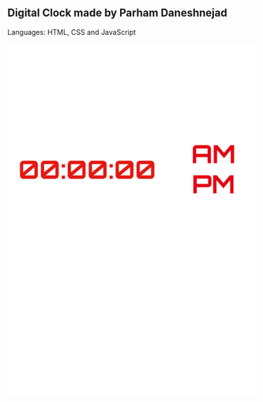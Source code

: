 ## Digital Clock made by Parham Daneshnejad

Languages: HTML, CSS and JavaScript

![Digital Clock Image](ReadmeIMG.png)